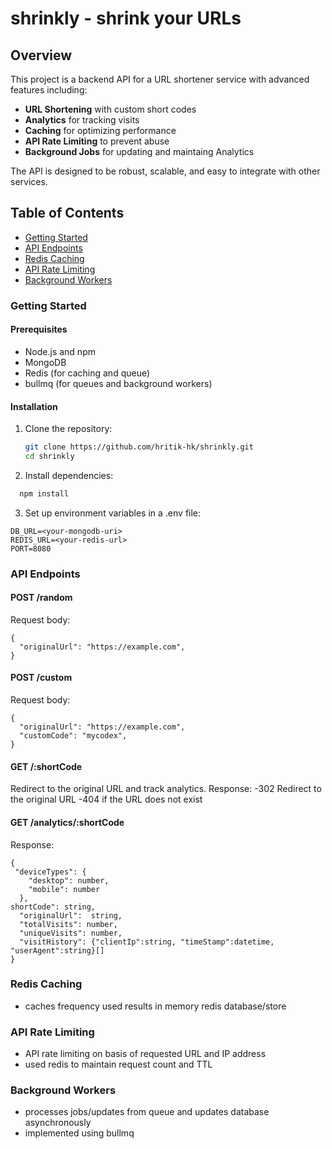 # shrinkly - shrink your URLs

## Overview

This project is a backend API for a URL shortener service with advanced features including:
- **URL Shortening** with custom short codes
- **Analytics** for tracking visits
- **Caching** for optimizing performance
- **API Rate Limiting** to prevent abuse
- **Background Jobs** for updating and maintaing Analytics

The API is designed to be robust, scalable, and easy to integrate with other services.

## Table of Contents

- [Getting Started](#getting-started)
- [API Endpoints](#api-endpoints)
- [Redis Caching](#redis-caching)
- [API Rate Limiting](#api-rate-limiting)
- [Background Workers](#background-workers)

### Getting Started
#### Prerequisites

- Node.js and npm
- MongoDB
- Redis (for caching and queue)
- bullmq (for queues and background workers)

#### Installation

1. Clone the repository:
   ```bash
   git clone https://github.com/hritik-hk/shrinkly.git
   cd shrinkly
   ```
2. Install dependencies:
```bash
  npm install
```
3. Set up environment variables in a .env file:
```
DB_URL=<your-mongodb-uri>
REDIS_URL=<your-redis-url>
PORT=8080
```

### API Endpoints
#### POST /random
Request body:
```
{
  "originalUrl": "https://example.com",
}
 ```
#### POST /custom
Request body:
```
{
  "originalUrl": "https://example.com",
  "customCode": "mycodex", 
}
 ```
#### GET /:shortCode
Redirect to the original URL and track analytics.
Response:
-302 Redirect to the original URL
-404 if the URL does not exist

#### GET /analytics/:shortCode
Response:
```
{
 "deviceTypes": {
    "desktop": number,
    "mobile": number
  },
shortCode": string,
  "originalUrl":  string,
  "totalVisits": number,
  "uniqueVisits": number,
  "visitHistory": {"clientIp":string, "timeStamp":datetime, "userAgent":string}[]
}
```
### Redis Caching
- caches frequency used results in memory redis database/store

### API Rate Limiting
- API rate limiting on basis of requested URL and IP address
- used redis to maintain request count and TTL

### Background Workers
- processes jobs/updates from queue and updates database asynchronously
- implemented using bullmq


